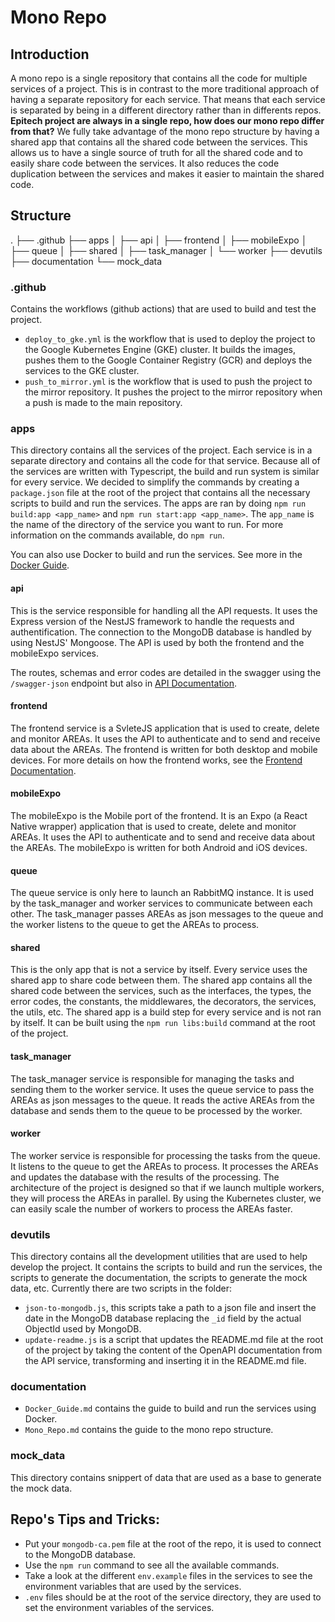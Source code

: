 # Mono Repo

## Introduction

A mono repo is a single repository that contains all the code for multiple services of a project. This is in contrast to the more traditional approach of having a separate repository for each service. That means that each service is separated by being in a different directory rather than in differents repos.
**Epitech project are always in a single repo, how does our mono repo differ from that?**
We fully take advantage of the mono repo structure by having a shared app that contains all the shared code between the services. This allows us to have a single source of truth for all the shared code and to easily share code between the services. It also reduces the code duplication between the services and makes it easier to maintain the shared code.

## Structure

.
├── .github
├── apps
│   ├── api
│   ├── frontend
│   ├── mobileExpo
│   ├── queue
│   ├── shared
│   ├── task_manager
│   └── worker
├── devutils
├── documentation
└── mock_data

### .github

Contains the workflows (github actions) that are used to build and test the project.
- `deploy_to_gke.yml` is the workflow that is used to deploy the project to the Google Kubernetes Engine (GKE) cluster. It builds the images, pushes them to the Google Container Registry (GCR) and deploys the services to the GKE cluster.
- `push_to_mirror.yml` is the workflow that is used to push the project to the mirror repository. It pushes the project to the mirror repository when a push is made to the main repository.

### apps 

This directory contains all the services of the project. Each service is in a separate directory and contains all the code for that service. Because all of the services are written with Typescript, the build and run system is similar for every service.
We decided to simplify the commands by creating a `package.json` file at the root of the project that contains all the necessary scripts to build and run the services. The apps are ran by doing `npm run build:app <app_name>` and `npm run start:app <app_name>`. The `app_name` is the name of the directory of the service you want to run. For more information on the commands available, do `npm run`.

You can also use Docker to build and run the services. See more in the [Docker Guide](./Docker_Guide.md).

#### api

This is the service responsible for handling all the API requests. It uses the Express version of the NestJS framework to handle the requests and authentification. The connection to the MongoDB database is handled by using NestJS' Mongoose. The API is used by both the frontend and the mobileExpo services.

The routes, schemas and error codes are detailed in the swagger using the `/swagger-json` endpoint but also in [API Documentation](./README.md).

#### frontend

The frontend service is a SvleteJS application that is used to create, delete and monitor AREAs. It uses the API to authenticate and to send and receive data about the AREAs. The frontend is written for both desktop and mobile devices. For more details on how the frontend works, see the [Frontend Documentation](../apps/frontend/README.md).

#### mobileExpo

The mobileExpo is the Mobile port of the frontend. It is an Expo (a React Native wrapper) application that is used to create, delete and monitor AREAs. It uses the API to authenticate and to send and receive data about the AREAs. The mobileExpo is written for both Android and iOS devices.

#### queue

The queue service is only here to launch an RabbitMQ instance. It is used by the task_manager and worker services to communicate between each other. The task_manager passes AREAs as json messages to the queue and the worker listens to the queue to get the AREAs to process.

#### shared

This is the only app that is not a service by itself. Every service uses the shared app to share code between them. The shared app contains all the shared code between the services, such as the interfaces, the types, the error codes, the constants, the middlewares, the decorators, the services, the utils, etc. The shared app is a build step for every service and is not ran by itself. It can be built using the `npm run libs:build` command at the root of the project.

#### task_manager

The task_manager service is responsible for managing the tasks and sending them to the worker service. It uses the queue service to pass the AREAs as json messages to the queue. It reads the active AREAs from the database and sends them to the queue to be processed by the worker.

#### worker

The worker service is responsible for processing the tasks from the queue. It listens to the queue to get the AREAs to process. It processes the AREAs and updates the database with the results of the processing. The architecture of the project is designed so that if we launch multiple workers, they will process the AREAs in parallel. By using the Kubernetes cluster, we can easily scale the number of workers to process the AREAs faster.

### devutils

This directory contains all the development utilities that are used to help develop the project. It contains the scripts to build and run the services, the scripts to generate the documentation, the scripts to generate the mock data, etc.
Currently there are two scripts in the folder:
- `json-to-mongodb.js`, this scripts take a path to a json file and insert the date in the MongoDB database replacing the `_id` field by the actual ObjectId used by MongoDB.
- `update-readme.js` is a script that updates the README.md file at the root of the project by taking the content of the OpenAPI documentation from the API service, transforming and inserting it in the README.md file.

### documentation

- `Docker_Guide.md` contains the guide to build and run the services using Docker.
- `Mono_Repo.md` contains the guide to the mono repo structure.

### mock_data

This directory contains snippert of data that are used as a base to generate the mock data.

## Repo's Tips and Tricks:

- Put your `mongodb-ca.pem` file at the root of the repo, it is used to connect to the MongoDB database.
- Use the `npm run` command to see all the available commands.
- Take a look at the different `env.example` files in the services to see the environment variables that are used by the services.
- `.env` files should be at the root of the service directory, they are used to set the environment variables of the services.

